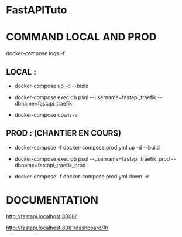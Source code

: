 # FastAPITuto


# COMMAND LOCAL AND PROD

<!-- CHECK LOGS -->
docker-compose logs -f

## LOCAL :
<!-- BUILD LOCAL -->
- docker-compose up -d --build

<!-- DB LOCAL -->
- docker-compose exec db psql --username=fastapi_traefik --dbname=fastapi_traefik

<!-- DOWN ANY EXISTING CONTAINERS -->
- docker-compose down -v 

## PROD : (CHANTIER EN COURS)
<!-- BUILD PROD -->
- docker-compose -f docker-compose.prod.yml up -d --build

<!-- BD PROD -->
- docker-compose exec db psql --username=fastapi_traefik_prod --dbname=fastapi_traefik_prod

<!-- DOWN ANY EXISTING CONTAINERS PROD -->
- docker-compose -f docker-compose.prod.yml down -v

# DOCUMENTATION
<!-- LOCAL -->
http://fastapi.localhost:8008/

<!-- DASHBOARD TRAEFIK -->
http://fastapi.localhost:8081/dashboard/#/

